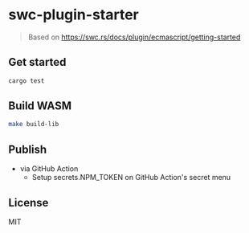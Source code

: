 # swc-plugin-starter

> Based on https://swc.rs/docs/plugin/ecmascript/getting-started

## Get started

```bash
cargo test
```

## Build WASM

```bash
make build-lib
```

## Publish

-   via GitHub Action
    -   Setup secrets.NPM_TOKEN on GitHub Action's secret menu

## License

MIT
